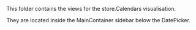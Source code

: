 This folder contains the views for the store.Calendars visualisation.

They are located inside the MainContainer sidebar below the DatePicker. 
